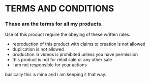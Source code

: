 # TERMS AND CONDITIONS
### These are the terms for all my products.
Use of this product require the obeying of these written rules.

- reproduction of this product with claims to creation is not allowed
- duplication is not allowed
- production in videos is prohibited unless you have permission
- this product is not for retail sale or any other sale
- I am not responsible for your actions

basically this is mine and I am keeping it that way.

